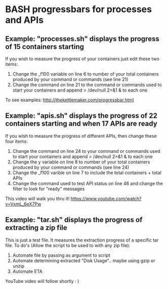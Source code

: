 # BASH progressbars for processes and APIs
## Example: "processes.sh" displays the progress of 15 containers starting
If you wish to measure the progress of your containers just edit these two items:
1. Change the \_f100 variable on line 6 to number of your total containers produced by your command or commands (see line 21)
2. Change the command on line 21 to the command or commands used to start your containers and append > /dev/null 2>&1 & to each one

To see examples: http://thekettlemaker.com/progressbar.html

## Example: "apis.sh" displays the progress of 22 containers starting and when 17 APIs are ready
If you wish to measure the progress of different APIs, then change these four items:
1. Change the command on line 24 to your command or commands used to start your containers and append > /dev/null 2>&1 & to each one
2. Change the y variable on line 8 to number of your total containers produced by your command or commands (see line 24)
3. Change the \_f100 varible on line 7 to include the total containers + total APIs
4. Change the command used to test API status on line 46 and change the filter to look for "ready" messages

This video will walk you thru it!
https://www.youtube.com/watch?v=VxmL_6eX7Pw

## Example: "tar.sh" displays the progress of extracting a zip file
This is just a test file. It measures the extraction progress of a specific tar file.
To do's (Allow the script to be used to with any zip file):
1. Automate file by passing as argument to script
2. Automate determining extracted "Disk Usage".. maybe using gzip or unzip
3. Automate ETA

YouTube video will follow shortly : )
